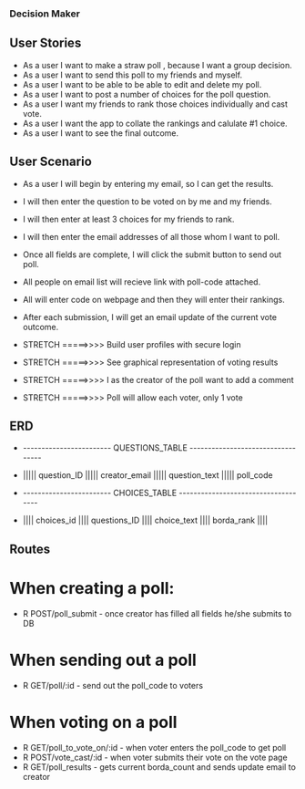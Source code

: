 ### Decision Maker

## User Stories

- As a user I want to make a straw poll , because I want a group decision.
- As a user I want to send this poll to my friends and myself.
- As a user I want to be able to be able to edit and delete my poll.
- As a user I want to post a number of choices for the poll question.
- As a user I want my friends to rank those choices individually and cast vote.
- As a user I want the app to collate the rankings and calulate #1 choice.
- As a user I want to see the final outcome.

## User Scenario

- As a user I will begin by entering my email, so I can get the results.
- I will then enter the question to be voted on by me and my friends.
- I will then enter at least 3 choices for my friends to rank.
- I will then enter the email addresses of all those whom I want to poll.
- Once all fields are complete, I will click the submit button to send out poll.
- All people on email list will recieve link with poll-code attached.
- All will enter code on webpage and then they will enter their rankings.
- After each submission, I will get an email update of the current vote outcome.

- STRETCH =====>>>>    Build user profiles with secure login
- STRETCH =====>>>>    See graphical representation of voting results
- STRETCH =====>>>>    I as the creator of the poll want to add a comment
- STRETCH =====>>>>    Poll will allow each voter, only 1 vote

## ERD

- ------------------------  QUESTIONS_TABLE  ----------------------------------

- ||||| question_ID |||||  creator_email  ||||| question_text ||||| poll_code

- ------------------------  CHOICES_TABLE  ------------------------------------

- |||| choices_id |||| questions_ID |||| choice_text |||| borda_rank ||||


## Routes
# When creating a poll:
- R POST/poll_submit  - once creator has filled all fields he/she submits to DB

# When sending out a poll
- R GET/poll/:id  - send out the poll_code to voters 

# When voting on a poll
- R GET/poll_to_vote_on/:id  - when voter enters the poll_code to get poll
- R POST/vote_cast/:id - when voter submits their vote on the vote page
- R GET/poll_results - gets current borda_count and sends update email to creator
